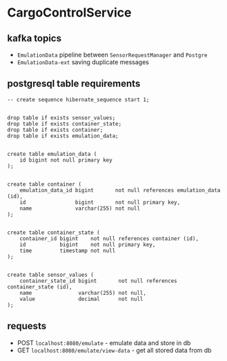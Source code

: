 # CargoControlService

## kafka topics

- `EmulationData` pipeline between `SensorRequestManager` and `Postgre`
- `EmulationData-ext` saving duplicate messages 

## postgresql table requirements

```postgresql
-- create sequence hibernate_sequence start 1;


drop table if exists sensor_values;
drop table if exists container_state;
drop table if exists container;
drop table if exists emulation_data;


create table emulation_data (
    id bigint not null primary key
);


create table container (
    emulation_data_id bigint       not null references emulation_data (id),
    id                bigint       not null primary key,
    name              varchar(255) not null
);


create table container_state (
    container_id bigint    not null references container (id),
    id           bigint    not null primary key,
    time         timestamp not null
);


create table sensor_values (
    container_state_id bigint       not null references container_state (id),
    name               varchar(255) not null,
    value              decimal      not null
);
```

## requests

- POST `localhost:8080/emulate` - emulate data and store in db
- GET `localhost:8080/emulate/view-data` - get all stored data from db